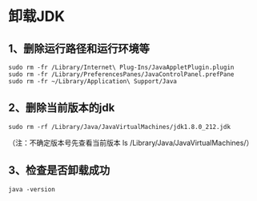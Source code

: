 # 卸载JDK
## 1、删除运行路径和运行环境等
```shell
sudo rm -fr /Library/Internet\ Plug-Ins/JavaAppletPlugin.plugin 
sudo rm -fr /Library/PreferencesPanes/JavaControlPanel.prefPane 
sudo rm -fr ~/Library/Application\ Support/Java
```
## 2、删除当前版本的jdk
```shell
sudo rm -rf /Library/Java/JavaVirtualMachines/jdk1.8.0_212.jdk
```
（注：不确定版本号先查看当前版本 ls /Library/Java/JavaVirtualMachines/）
## 3、检查是否卸载成功
```shell
java -version
```
